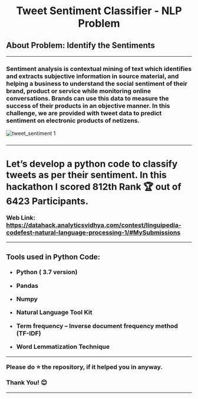 # <center>Tweet Sentiment Classifier - NLP Problem</center>
## About Problem: Identify the Sentiments
--- 

<p><h3> Sentiment analysis is contextual mining of text which identifies and extracts subjective information in source material, and helping a business to understand the social sentiment of their brand, product or service while monitoring online conversations. Brands can use this data to measure the success of their products in an objective manner. In this challenge, we are provided with tweet data to predict sentiment on electronic products of netizens.</h3></p>
  
![tweet_sentiment 1](https://user-images.githubusercontent.com/72686156/105336460-478ad100-5bff-11eb-9be8-cfe98f2d6141.jpg)

<h3><pSentiment analysis remains one of the key problems that has seen extensive application of natural language processing. This time around, given the tweets from customers about various tech firms who manufacture and sell mobiles, computers, laptops, etc, the task is to identify if the tweets have a negative sentiment towards such companies or products.
</h3></p>

---

## Let’s develop a python code to classify tweets as per their sentiment. In this hackathon I scored 812th Rank 🏆 out of 6423 Participants.
<b>Web Link: https://datahack.analyticsvidhya.com/contest/linguipedia-codefest-natural-language-processing-1/#MySubmissions </b>

---

<h3> Tools used in Python Code: </h3>
<ul>
<li><p><b>Python ( 3.7 version)</b></p></li>
<li><p><b>Pandas</b></p></li>
<li><p><b>Numpy</b></p></li>
<li><p><b>Natural Language Tool Kit</b></p></li>
<li><p><b>Term frequency – Inverse document frequency method (TF-IDF)</b></p></li>
<li><p><b>Word Lemmatization Technique
</b></p></li>
</ul>

---

<p> <b> Please do ⭐ the repository, if it helped you in anyway.</b> </p>
<p> <b> Thank You! 😊 </b> </p>

---

